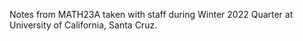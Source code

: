 Notes from MATH23A taken with staff during Winter 2022 Quarter at University of California, Santa Cruz.